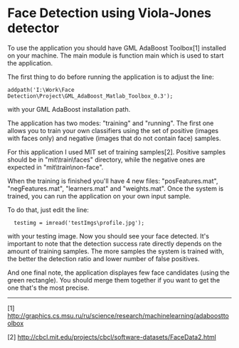 Face Detection using Viola-Jones detector
==============

To use the application you should have GML AdaBoost Toolbox[1] installed on your machine. 
The main module is function main which is used to start the application. 

The first thing to do before running the application is to adjust the line:

    addpath('I:\Work\Face Detection\Project\GML_AdaBoost_Matlab_Toolbox_0.3');

with your GML AdaBoost installation path.

The application has two modes: "training" and "running". The first one allows you to train your own classifiers using
the set of positive (images with faces only) and negative (images that do not contain face) samples.

For this application I used MIT set of training samples[2]. Positive samples should be in "mit\train\faces" directory,
while the negative ones are expected in "mit\train\non-face".

When the training is finished you'll have 4 new files: "posFeatures.mat", "negFeatures.mat", "learners.mat" and 
"weights.mat". Once the system is trained, you can run the application on your own input sample.

To do that, just edit the line:

      testimg = imread('testImgs\profile.jpg');

with your testing image. Now you should see your face detected. It's important to note that the detection success rate
directly depends on the amount of training samples. The more samples the system is trained with, the better the detection
ratio and lower number of false positives.

And one final note, the application displayes few face candidates (using the green rectangle). You should merge them
together if you want to get the one that's the most precise.

---

[1] http://graphics.cs.msu.ru/ru/science/research/machinelearning/adaboosttoolbox

[2] http://cbcl.mit.edu/projects/cbcl/software-datasets/FaceData2.html
